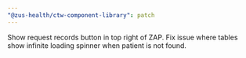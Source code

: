 ```yaml
---
"@zus-health/ctw-component-library": patch
---
```


Show request records button in top right of ZAP.
Fix issue where tables show infinite loading spinner when patient is not found.

